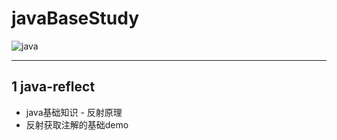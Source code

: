 # javaBaseStudy

![java](https://img.shields.io/badge/JAVA-1.8+-green.svg) 

---

## 1 java-reflect

- java基础知识 - 反射原理
- 反射获取注解的基础demo